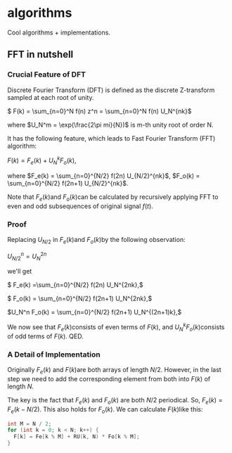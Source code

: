 # algorithms
Cool algorithms + implementations.

## FFT in nutshell
### Crucial Feature of DFT
Discrete Fourier Transform (DFT) is defined as the discrete Z-transform sampled at each root of unity.

$ F(k) = \sum_{n=0}^N f(n) z^n =  \sum_{n=0}^N f(n) U_N^{nk}​$

where $U_N^m = \exp(\frac{2\pi mi}{N})$ is m-th unity root of order N.

It has the following feature, which leads to Fast Fourier Transform (FFT) algorithm:

$F(k) = F_e(k) + U_N^k F_o(k),$

where $F_e(k) = \sum_{n=0}^{N/2} f(2n) U_{N/2}^{nk}$, $F_o(k) = \sum_{n=0}^{N/2} f(2n+1) U_{N/2}^{nk}$.

Note that $F_e(k)​$ and $F_o(k)​$ can be calculated by recursively applying FFT to even and odd subsequences of original signal $f(t)​$.

### Proof
Replacing $U_{N/2}​$ in $F_e(k)​$ and $F_o(k)​$ by the following observation:

$U_{N/2}^n = U_N^{2n}$

we'll get

$ F_e(k) =\sum_{n=0}^{N/2} f(2n) U_N^{2nk},$

$ F_o(k) = \sum_{n=0}^{N/2} f(2n+1) U_N^{2nk},$

$U_N^n F_o(k) = \sum_{n=0}^{N/2} f(2n+1) U_N^{(2n+1)k},​$

We now see that $F_e(k)​$ consists of even terms of $F(k)​$, and $U_N^kF_o(k)​$ consists of odd terms of $F(k)​$. QED.

### A Detail of Implementation
Originally $F_e(k)$ and  $ F(k)$are both arrays of length $N/2$. However, in the last step we need to add the corresponding element from both into $F(k)$ of length $N$.

The key is the fact that $F_e(k)$ and $F_o(k)$ are both $N/2$ periodical. So, $F_e(k) = F_e(k - N/2)$. This also holds for $F_o(k)$.
We can calculate $F(k)​$ like this:

```cpp
int M = N / 2;
for (int k = 0; k < N; k++) {
  F[k] = Fe[k % M] + RU(k, N) * Fo[k % M];
}
```
